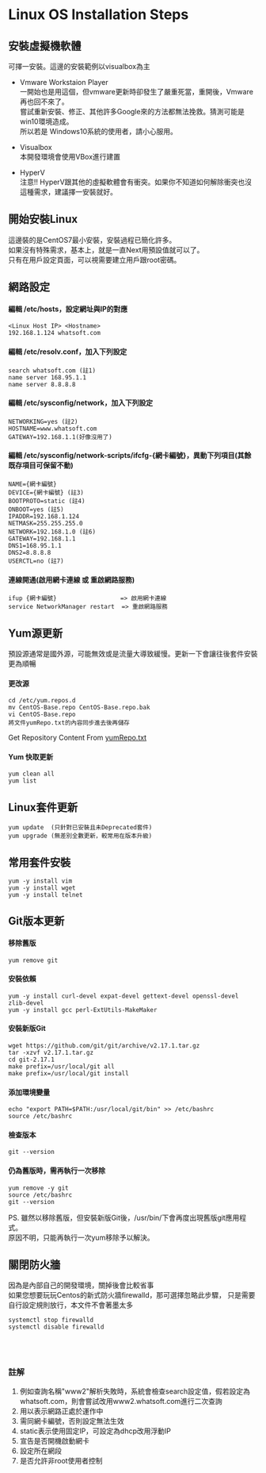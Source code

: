 # Linux OS Installation Steps


## 安裝虛擬機軟體
可擇一安裝。這邊的安裝範例以visualbox為主

 - Vmware Workstaion Player<br/>
   一開始也是用這個，但vmware更新時卻發生了嚴重死當，重開後，Vmware再也回不來了。<br/>
  嘗試重新安裝、修正、其他許多Google來的方法都無法挽救。猜測可能是win10環境造成。<br/>
  所以若是 Windows10系統的使用者，請小心服用。

 - Visualbox<br/>
   本開發環境會使用VBox進行建置

 - HyperV<br/>
   注意!! HyperV跟其他的虛擬軟體會有衝突。如果你不知道如何解除衝突也沒這種需求，建議擇一安裝就好。

## 開始安裝Linux
這邊裝的是CentOS7最小安裝，安裝過程已簡化許多。<br/>
如果沒有特殊需求，基本上，就是一直Next用預設值就可以了。<br/>
只有在用戶設定頁面，可以視需要建立用戶跟root密碼。

## 網路設定
#### 編輯 /etc/hosts，設定網址與IP的對應
```
<Linux Host IP> <Hostname>
192.168.1.124 whatsoft.com
```
#### 編輯 /etc/resolv.conf，加入下列設定
```
search whatsoft.com (註1)
name server 168.95.1.1
name server 8.8.8.8
```
#### 編輯 /etc/sysconfig/network，加入下列設定
```
NETWORKING=yes (註2)
HOSTNAME=www.whatsoft.com
GATEWAY=192.168.1.1(好像沒用了)
```
#### 編輯 /etc/sysconfig/network-scripts/ifcfg-{網卡編號}，異動下列項目(其餘既存項目可保留不動)
```
NAME={網卡編號}
DEVICE={網卡編號} (註3)
BOOTPROTO=static (註4)
ONBOOT=yes (註5)
IPADDR=192.168.1.124
NETMASK=255.255.255.0
NETWORK=192.168.1.0 (註6)
GATEWAY=192.168.1.1
DNS1=168.95.1.1
DNS2=8.8.8.8
USERCTL=no (註7)
```
#### 連線開通(啟用網卡連線 或 重啟網路服務)
```
ifup {網卡編號}                  => 啟用網卡連線
service NetworkManager restart  => 重啟網路服務
```

## Yum源更新
預設源通常是國外源，可能無效或是流量大導致緩慢。更新一下會讓往後套件安裝更為順暢
#### 更改源
```
cd /etc/yum.repos.d
mv CentOS-Base.repo CentOS-Base.repo.bak
vi CentOS-Base.repo
將文件yumRepo.txt的內容同步進去後再儲存
```
Get Repository Content From [yumRepo.txt](https://github.com/Internaltide/Laradep/blob/master/documents/yumRepo.txt)

#### Yum 快取更新
```
yum clean all
yum list
```

## Linux套件更新
```
yum update  (只針對已安裝且未Deprecated套件)
yum upgrade (無差別全數更新，較常用在版本升級)
```

## 常用套件安裝
```
yum -y install vim
yum -y install wget
yum -y install telnet
```

## Git版本更新
#### 移除舊版
```
yum remove git
```
#### 安裝依賴
```
yum -y install curl-devel expat-devel gettext-devel openssl-devel zlib-devel
yum -y install gcc perl-ExtUtils-MakeMaker
```
#### 安裝新版Git
```
wget https://github.com/git/git/archive/v2.17.1.tar.gz
tar -xzvf v2.17.1.tar.gz
cd git-2.17.1
make prefix=/usr/local/git all
make prefix=/usr/local/git install
```
#### 添加環境變量
```
echo "export PATH=$PATH:/usr/local/git/bin" >> /etc/bashrc
source /etc/bashrc
```
#### 檢查版本
```
git --version
```
#### 仍為舊版時，需再執行一次移除
```
yum remove -y git
source /etc/bashrc
git --version
```
PS. 雖然以移除舊版，但安裝新版Git後，/usr/bin/下會再度出現舊版git應用程式。<br/>
      原因不明，只能再執行一次yum移除予以解決。

## 關閉防火牆
因為是內部自己的開發環境，關掉後會比較省事<br/>
如果您想要玩玩Centos的新式防火牆firewalld，那可選擇忽略此步驟，
只是需要自行設定規則放行，本文件不會著墨太多
```
systemctl stop firewalld
systemctl disable firewalld
```

<br/><br/>
### 註解
1. 例如查詢名稱"www2"解析失敗時，系統會檢查search設定值，假若設定為 whatsoft.com，則會嘗試改用www2.whatsoft.com進行二次查詢
2. 用以表示網路正處於運作中
3. 需同網卡編號，否則設定無法生效
4. static表示使用固定IP，可設定為dhcp改用浮動IP
5. 宣告是否開機啟動網卡
6. 設定所在網段
7. 是否允許非root使用者控制